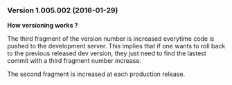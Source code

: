 ### Version 1.005.002 (2016-01-29)

**How versioning works ?** 

The third fragment of the version number is increased everytime code is pushed to the development server. This implies that if one wants to roll back to the previous released dev version, they just need to find the lastest commit with a third fragment number increase. 

The second fragment is increased at each production release. 